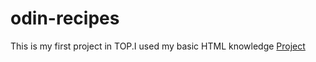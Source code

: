 # odin-recipes
This is my first project in TOP.I used my basic HTML knowledge
[Project](https://odinrecipes.netlify.app/)